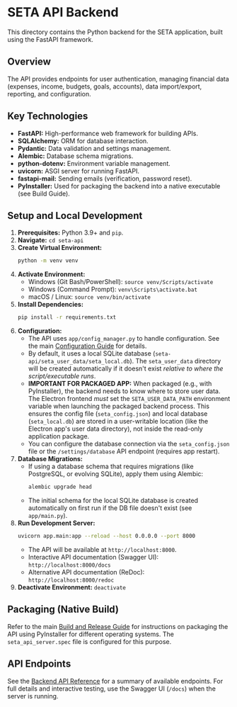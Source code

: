 # SETA API Backend

This directory contains the Python backend for the SETA application, built using the FastAPI framework.

## Overview

The API provides endpoints for user authentication, managing financial data (expenses, income, budgets, goals, accounts), data import/export, reporting, and configuration.

## Key Technologies

*   **FastAPI:** High-performance web framework for building APIs.
*   **SQLAlchemy:** ORM for database interaction.
*   **Pydantic:** Data validation and settings management.
*   **Alembic:** Database schema migrations.
*   **python-dotenv:** Environment variable management.
*   **uvicorn:** ASGI server for running FastAPI.
*   **fastapi-mail:** Sending emails (verification, password reset).
*   **PyInstaller:** Used for packaging the backend into a native executable (see Build Guide).

## Setup and Local Development

1.  **Prerequisites:** Python 3.9+ and `pip`.
2.  **Navigate:** `cd seta-api`
3.  **Create Virtual Environment:**
    ```bash
    python -m venv venv
    ```
4.  **Activate Environment:**
    *   Windows (Git Bash/PowerShell): `source venv/Scripts/activate`
    *   Windows (Command Prompt): `venv\Scripts\activate.bat`
    *   macOS / Linux: `source venv/bin/activate`
5.  **Install Dependencies:**
    ```bash
    pip install -r requirements.txt
    ```
6.  **Configuration:**
    *   The API uses `app/config_manager.py` to handle configuration. See the main [Configuration Guide](../doc/configuration.md) for details.
    *   By default, it uses a local SQLite database (`seta-api/seta_user_data/seta_local.db`). The `seta_user_data` directory will be created automatically if it doesn't exist *relative to where the script/executable runs*.
    *   **IMPORTANT FOR PACKAGED APP:** When packaged (e.g., with PyInstaller), the backend needs to know where to store user data. The Electron frontend *must* set the `SETA_USER_DATA_PATH` environment variable when launching the packaged backend process. This ensures the config file (`seta_config.json`) and local database (`seta_local.db`) are stored in a user-writable location (like the Electron app's user data directory), not inside the read-only application package.
    *   You can configure the database connection via the `seta_config.json` file or the `/settings/database` API endpoint (requires app restart).
7.  **Database Migrations:**
    *   If using a database schema that requires migrations (like PostgreSQL, or evolving SQLite), apply them using Alembic:
        ```bash
        alembic upgrade head
        ```
    *   The initial schema for the local SQLite database is created automatically on first run if the DB file doesn't exist (see `app/main.py`).
8.  **Run Development Server:**
    ```bash
    uvicorn app.main:app --reload --host 0.0.0.0 --port 8000
    ```
    *   The API will be available at `http://localhost:8000`.
    *   Interactive API documentation (Swagger UI): `http://localhost:8000/docs`
    *   Alternative API documentation (ReDoc): `http://localhost:8000/redoc`
9.  **Deactivate Environment:** `deactivate`

## Packaging (Native Build)

Refer to the main [Build and Release Guide](../doc/build_and_release.md) for instructions on packaging the API using PyInstaller for different operating systems. The `seta_api_server.spec` file is configured for this purpose.

## API Endpoints

See the [Backend API Reference](../doc/api_reference.md) for a summary of available endpoints. For full details and interactive testing, use the Swagger UI (`/docs`) when the server is running.
